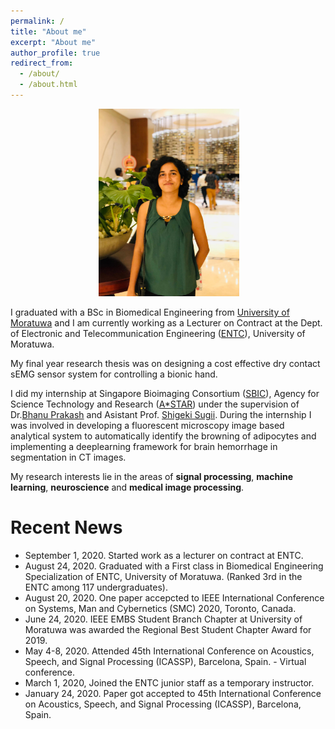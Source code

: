 ```yaml
---
permalink: /
title: "About me"
excerpt: "About me"
author_profile: true
redirect_from: 
  - /about/
  - /about.html
---
```

<p align="center">
  <img src="/images/malsha_profile.jpg" alt="Photo" style="width: 225px;height:300px"/> 
</p>

I graduated with a BSc in Biomedical Engineering from [University of Moratuwa](https://uom.lk/) and I am currently working as a Lecturer on Contract at the Dept. of Electronic and Telecommunication Engineering ([ENTC](http://ent.mrt.ac.lk/web3/)), University of Moratuwa.

My final year research thesis was on designing a cost effective dry contact sEMG sensor system for controlling a bionic hand.

I did my internship at Singapore Bioimaging Consortium ([SBIC](https://www.a-star.edu.sg/sbic)), Agency for Science Technology and Research ([A*STAR](https://www.a-star.edu.sg/)) under the supervision of Dr.[Bhanu Prakash](https://scholar.google.com/citations?user=ZQ3VF_gAAAAJ&hl=en) and Asistant Prof. [Shigeki Sugii](https://www.duke-nus.edu.sg/directory/detail/sugii-shigeki).
During the internship I was involved in developing a fluorescent microscopy image based analytical system to automatically identify the
browning of adipocytes and  implementing a deeplearning framework for brain hemorrhage in segmentation in CT images.

My research interests lie in the areas of <b>signal processing</b>, <b>machine learning</b>, <b>neuroscience</b> and <b>medical image processing</b>.


# Recent News
* September 1, 2020. Started work as a lecturer on contract at ENTC.
* August 24, 2020. Graduated with a First class in Biomedical Engineering Specialization of ENTC, University of Moratuwa. (Ranked 3rd in the ENTC among 117 undergraduates).
* August 20, 2020. One paper accepcted to IEEE International Conference on Systems, Man and Cybernetics (SMC) 2020, Toronto, Canada.
* June 24, 2020. IEEE EMBS Student Branch Chapter at University of Moratuwa was awarded the Regional Best Student Chapter Award for 2019.
* May 4-8, 2020. Attended 45th International Conference on Acoustics, Speech, and Signal Processing (ICASSP), Barcelona, Spain. - Virtual conference.
* March 1, 2020, Joined the ENTC junior staff as a temporary instructor.
* January 24, 2020. Paper got accepted to 45th International Conference on Acoustics, Speech, and Signal Processing (ICASSP), Barcelona, Spain.